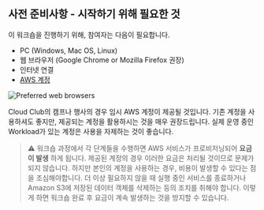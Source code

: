 ## 사전 준비사항 - 시작하기 위해 필요한 것

이 워크숍을 진행하기 위해, 참여자는 다음이 필요합니다.

- PC (Windows, Mac OS, Linux)
- 웹 브라우저 (Google Chrome or Mozilla Firefox 권장)
- 인터넷 연결
- [AWS 계정](https://aws.amazon.com/console/)

![Preferred web browsers](https://static.us-east-1.prod.workshops.aws/public/856f008e-b000-462c-b14e-2b12e35d7697/static/images/prerequisites/web-browsers-small.svg)

Cloud Club의 캠프나 행사의 경우 임시 AWS 계정이 제공될 것입니다. 기존 계정을 사용하셔도 좋지만, 제공되는 계정을 활용하시는 것을 매우 권장드립니다. 실제 운영 중인 Workload가 있는 계정은 사용을 자제하는 것이 좋습니다.

> ⚠️ 워크숍 과정에서 각 단계들을 수행하면 AWS 서비스가 프로비저닝되어 **요금이 발생** 하게 됩니다.  제공된 계정의 경우 이러한 요금은 처리될 것이므로 문제가 되지 않습니다. 하지만 본인의 계정을 사용하는 경우, 비용이 발생할 수 있다는 점을 조심해야합니다. 더 이상 필요하지 않을 때 실행 중인 서비스를 종료하거나 Amazon S3에 저장된 데이터 객체를 삭제하는 등의 조치를 취해야 합니다. 이렇게 하면 워크숍 완료 후 요금이 계속 발생하는 것을 방지할 수 있습니다.